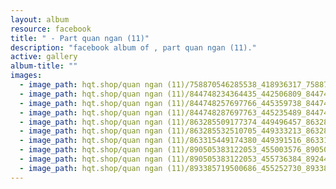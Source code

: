 ```yaml
---
layout: album
resource: facebook
title: " - Part quan ngan (11)"
description: "facebook album of , part quan ngan (11)."
active: gallery
album-title: ""
images:
  - image_path: hqt.shop/quan ngan (11)/758870546285538_418936317_758870542952205_7507815326113533880_n.jpg
  - image_path: hqt.shop/quan ngan (11)/844748234364435_442506809_844748734364385_7114237797395368233_n.jpg
  - image_path: hqt.shop/quan ngan (11)/844748257697766_445359738_844748741031051_8237925353175440060_n.jpg
  - image_path: hqt.shop/quan ngan (11)/844748287697763_445235489_844748777697714_5760066963726259764_n.jpg
  - image_path: hqt.shop/quan ngan (11)/863285509177374_449496457_863286292510629_2505634864979478780_n.jpg
  - image_path: hqt.shop/quan ngan (11)/863285532510705_449333213_863286305843961_4749179638309877709_n.jpg
  - image_path: hqt.shop/quan ngan (11)/863315449174380_449391516_863317499174175_5087185457949605983_n.jpg
  - image_path: hqt.shop/quan ngan (11)/890505383122053_455003576_890505389788719_999997399782475203_n.jpg
  - image_path: hqt.shop/quan ngan (11)/890505383122053_455736384_892440499595208_2031872546560711448_n.jpg
  - image_path: hqt.shop/quan ngan (11)/893385719500686_455252730_893386819500576_3970912420017507553_n.jpg
---
```

